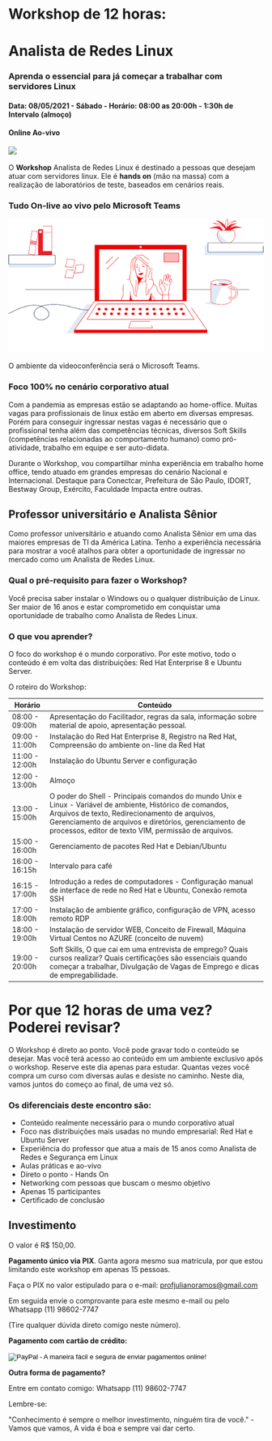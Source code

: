 # Workshop de 12 horas:  

# Analista de Redes Linux

### Aprenda o essencial para já começar a trabalhar com servidores Linux

#### Data: 08/05/2021 - Sábado - Horário: 08:00 as 20:00h - 1:30h de Intervalo (almoço)

#### Online Ao-vivo



![](/home/juliano/Documents/GitHub/profjulianoramos.github.io/images/RHEL-helloworld.png)



O **Workshop** Analista de Redes Linux é destinado a pessoas que desejam atuar com servidores linux. Ele é **hands on** (mão na massa) com a realização de laboratórios de teste, baseados em cenários reais.

### Tudo On-live ao vivo pelo Microsoft Teams

![](images/laptop.png)

O ambiente da videoconferência será o Microsoft Teams. 

### Foco 100% no cenário corporativo atual

Com a pandemia as empresas estão se adaptando ao home-office. Muitas vagas para profissionais de linux estão em aberto em diversas empresas. Porém para conseguir ingressar nestas vagas é necessário que o profissional tenha além das competências técnicas, diversos Soft Skills (competências relacionadas ao comportamento humano) como pró-atividade, trabalho em equipe e ser auto-didata. 

Durante o Workshop, vou compartilhar minha experiência em trabalho home office, tendo atuado em grandes empresas do cenário Nacional e Internacional. Destaque para Conectcar, Prefeitura de São Paulo, IDORT, Bestway Group, Exército, Faculdade Impacta entre outras. 

## Professor universitário e Analista Sênior

Como professor universitário e atuando como Analista Sênior em uma das maiores empresas de TI da América Latina. Tenho a experiência necessária para mostrar a você atalhos para obter a oportunidade de ingressar no mercado como um Analista de Redes Linux. 

### Qual o pré-requisito para fazer o Workshop?

Você precisa saber instalar o Windows ou o qualquer distribuição de Linux. Ser maior de 16 anos e estar comprometido em conquistar uma oportunidade de trabalho como Analista de Redes Linux. 

### O que vou aprender?

O foco do workshop é o mundo corporativo. Por este motivo, todo o conteúdo é em volta das distribuições: Red Hat Enterprise 8 e Ubuntu Server. 

O roteiro do Workshop:

| Horário        | Conteúdo                                                     |
| -------------- | ------------------------------------------------------------ |
| 08:00 - 09:00h | Apresentação do Facilitador, regras da sala, informação sobre material de apoio, apresentação pessoal. |
| 09:00 - 11:00h | Instalação do Red Hat Enterprise 8, Registro na Red Hat, Compreensão do ambiente on-line da Red Hat |
| 11:00 - 12:00h | Instalação do Ubuntu Server e configuração                   |
| 12:00 - 13:00h | Almoço                                                       |
| 13:00 - 15:00h | O poder do Shell - Principais comandos do mundo Unix e Linux - Variável de ambiente, Histórico de comandos, Arquivos de texto, Redirecionamento de arquivos, Gerenciamento de arquivos e diretórios, gerenciamento de processos, editor de texto VIM, permissão de arquivos. |
| 15:00 - 16:00h | Gerenciamento de pacotes Red Hat e Debian/Ubuntu             |
| 16:00 - 16:15h | Intervalo para café                                          |
| 16:15 - 17:00h | Introdução a redes de computadores - Configuração manual de interface de rede no Red Hat e Ubuntu, Conexão remota SSH |
| 17:00 - 18:00h | Instalação de ambiente gráfico, configuração de VPN, acesso remoto RDP |
| 18:00 - 19:00h | Instalação de servidor WEB, Conceito de Firewall, Máquina Virtual Centos no AZURE (conceito de nuvem) |
| 19:00 - 20:00h | Soft Skills, O que cai em uma entrevista de emprego? Quais cursos realizar? Quais certificações são essenciais quando começar a trabalhar, Divulgação de Vagas de Emprego e dicas de empregabilidade. |

# Por que 12 horas de uma vez? Poderei revisar?

O Workshop é direto ao ponto. Você pode gravar todo o conteúdo se desejar. Mas você terá acesso ao conteúdo em um ambiente exclusivo após o workshop. Reserve este dia apenas para estudar. Quantas vezes você compra um curso com diversas aulas e desiste no caminho. Neste dia, vamos juntos do começo ao final, de uma vez só.



### Os diferenciais deste encontro são:

- Conteúdo realmente necessário para o mundo corporativo atual
- Foco nas distribuições mais usadas no mundo empresarial: Red Hat e Ubuntu Server
- Experiência do professor que atua a mais de 15 anos como Analista de Redes e Segurança em Linux 
- Aulas práticas e ao-vivo
- Direto o ponto - Hands On
- Networking com pessoas que buscam o mesmo objetivo
- Apenas 15 participantes
- Certificado de conclusão 



## Investimento 

O valor é R$ 150,00. 

**Pagamento único via PIX**. Ganta agora mesmo sua matrícula, por que estou limitando este workshop em apenas 15 pessoas. 

Faça o PIX no valor estipulado para o e-mail: profjulianoramos@gmail.com 

Em seguida envie o comprovante para este mesmo e-mail ou pelo Whatsapp  (11) 98602-7747 

(Tire qualquer dúvida direto comigo neste número).

**Pagamento com cartão de crédito:** 

<form action="https://www.paypal.com/cgi-bin/webscr" method="post" target="_top">
<input type="hidden" name="cmd" value="_s-xclick">
<input type="hidden" name="hosted_button_id" value="7FAPB5F8Q7VSE">
<input type="image" src="https://www.paypalobjects.com/pt_BR/BR/i/btn/btn_buynowCC_LG.gif" border="0" name="submit" alt="PayPal - A maneira fácil e segura de enviar pagamentos online!">
<img alt="" border="0" src="https://www.paypalobjects.com/pt_BR/i/scr/pixel.gif" width="1" height="1">
</form>

**Outra forma de pagamento?**

Entre em contato comigo: Whatsapp  (11) 98602-7747 

Lembre-se: 

"Conhecimento é sempre o melhor investimento, ninguém tira de você." - Vamos que vamos, A vida é boa e sempre vai dar certo.

